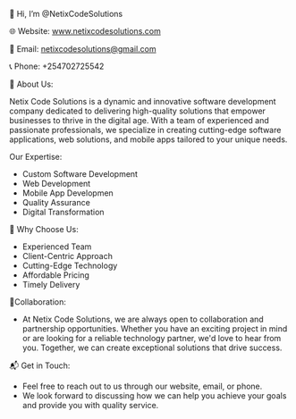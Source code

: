 👋 Hi, I’m @NetixCodeSolutions

🌐 Website: www.netixcodesolutions.com

📧 Email: netixcodesolutions@gmail.com

📞 Phone: +254702725542


👀  About Us:
  
Netix Code Solutions is a dynamic and innovative software development company dedicated to
delivering high-quality solutions that empower businesses to thrive in the digital age.
With a team of experienced and passionate professionals,
we specialize in creating cutting-edge software applications, web solutions, and mobile apps tailored to your unique needs.


Our Expertise:
- Custom Software Development
- Web Development
- Mobile App Developmen
- Quality Assurance
- Digital Transformation
  

🌱 Why Choose Us:
  
- Experienced Team
- Client-Centric Approach
- Cutting-Edge Technology
- Affordable Pricing
- Timely Delivery
  

💞️Collaboration:
  
- At Netix Code Solutions, we are always open to collaboration and partnership opportunities. 
Whether you have an exciting project in mind or are looking for a reliable technology partner, 
we'd love to hear from you. Together, we can create exceptional solutions that drive success.



📬 Get in Touch:
  
- Feel free to reach out to us through our website, email, or phone. 
- We look forward to discussing how we can help you achieve your goals and provide you with quality service.

<!---
NetixCodeSolutions/NetixCodeSolutions is a ✨ special ✨ repository because its `README.md` (this file) appears on your GitHub profile.
You can click the Preview link to take a look at your changes.
--->

